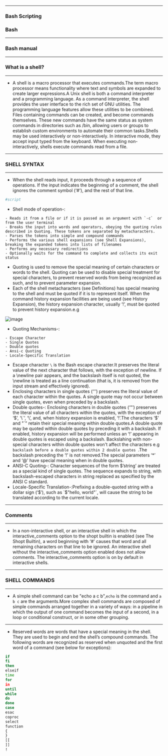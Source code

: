 -------------

### Bash Scripting
### Bash

--------------

### Bash manual

---------------

### What is a shell?

----------------

- A shell is a macro processor that executes commands.The term macro processor means functionality where text and symbols are expanded to create larger expressions.A Unix shell is both a command interpreter and a programming language. As a command interpreter, the shell provides the user interface to the rich set of GNU utilities. The programming language features allow these utilities to be combined. Files containing commands can be created, and become commands themselves. These new commands have the same status as system commands in directories such as /bin, allowing users or groups to establish custom environments to automate their common tasks.Shells may be used interactively or non-interactively. In interactive mode, they accept input typed from the keyboard. When executing non-interactively, shells execute commands read from a file.

---------------------

### SHELL SYNTAX

---------------------

- When the shell reads input, it proceeds through a sequence of operations. If the input indicates the beginning of a comment, the shell ignores the comment symbol (‘#’), and the rest of that line.

```bash
#script
```

- Shell mode of operation-:

```
- Reads it from a file or if it is passed as an argument with `-c`  or from the user terminal
- Breaks the input into words and operators, obeying the quoting rules described in Quoting. These tokens are separated by metacharacters.
- Parses the tokens into simple and compound commands
- Performs the various shell expansions (see Shell Expansions), breaking the expanded tokens into lists of filenames
- Performs any necessary redirections
- Optionally waits for the command to complete and collects its exit status
```

- Quoting is used to remove the special meaning of certain characters or words to the shell. Quoting can be used to disable special treatment for special characters, to prevent reserved words from being recognized as such, and to prevent parameter expansion.
- Each of the shell metacharacters (see Definitions) has special meaning to the shell and must be quoted if it is to represent itself. When the command history expansion facilities are being used (see History Expansion), the history expansion character, usually ‘!’, must be quoted to prevent history expansion.e.g

![image](https://github.com/user-attachments/assets/36f11f92-d194-48e6-9558-05920acd6711)

- Quoting Mechanisms-:

```
- Escape Character
- Single Quotes
- Double quotes
- Ansi-c Quoting
- Locale-Specific Translation
```

- Escape character `\` is the Bash escape character.It preserves the literal value of the next character that follows, with the exception of newline. If a \newline pair appears, and the backslash itself is not quoted, the \newline is treated as a line continuation (that is, it is removed from the input stream and effectively ignored).
- Enclosing characters in single quotes (‘'’) preserves the literal value of each character within the quotes. A single quote may not occur between single quotes, even when preceded by a backslash.
- Double quotes-: Enclosing characters in double quotes (‘"’) preserves the literal value of all characters within the quotes, with the exception of ‘$’, ‘\`’, ‘\’, and, when history expansion is enabled, ‘!’.The characters ‘$’ and "\`" retain their special meaning within double quotes.A double quote may be quoted within double quotes by preceding it with a backslash. If enabled, history expansion will be performed unless an ‘!’ appearing in double quotes is escaped using a backslash. Backslahing with non-special characters within double quotes won't affect the characters e.g `backslash before a double quotes within 2 double quotes `.The backslash preceding the ‘!’ is not removed.The special parameters ‘*’ and ‘@’ have special meaning when in double quotes.
- ANSI-C Quoting-: Character sequences of the form $’string’ are treated as a special kind of single quotes. The sequence expands to string, with backslash-escaped characters in string replaced as specified by the ANSI C standard.
- Locale-Specific Translation-:Prefixing a double-quoted string with a dollar sign (‘$’), such as `$"hello, world"`, will cause the string to be translated according to the current locale.

----------------

### Comments

----------------

- In a non-interactive shell, or an interactive shell in which the interactive_comments option to the shopt builtin is enabled (see The Shopt Builtin), a word beginning with ‘#’ causes that word and all remaining characters on that line to be ignored. An interactive shell without the interactive_comments option enabled does not allow comments. The interactive_comments option is on by default in interactive shells.

------------------

### SHELL COMMANDS

------------------

- A simple shell command can be "echo a c b",`echo` is the command and `a b c` are the arguments.More complex shell commands are composed of simple commands arranged together in a variety of ways: in a pipeline in which the output of one command becomes the input of a second, in a loop or conditional construct, or in some other grouping. 


------------------

- Reserved words are words that have a special meaning in the shell. They are used to begin and end the shell’s compound commands. The following words are recognized as reserved when unquoted and the first word of a command (see below for exceptions):

```bash
if
fi
then
elseif
time
for
in
until
while
do
done
case
esac
coproc
select
function
{
}
[[
]]
!
```


